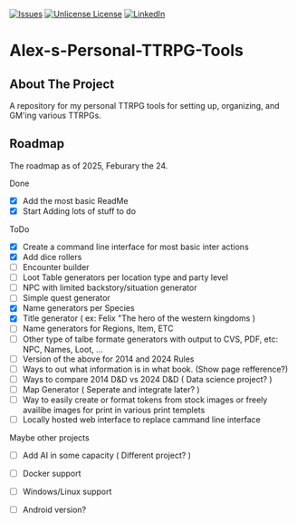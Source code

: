 <!-- PROJECT SHIELDS -->
[![Issues][issues-shield]][issues-url]
[![Unlicense License][license-shield]][license-url]
[![LinkedIn][linkedin-shield]][linkedin-url]


# Alex-s-Personal-TTRPG-Tools

<!-- ABOUT THE PROJECT -->
## About The Project

A repository for my personal TTRPG tools for setting up, organizing, and GM'ing various TTRPGs.


<!-- ROADMAP -->
## Roadmap

The roadmap as of 2025, Feburary the 24.

Done
- [x] Add the most basic ReadMe
- [x] Start Adding lots of stuff to do

ToDo      
- [x] Create a command line interface for most basic inter actions
- [x] Add dice rollers
- [ ] Encounter builder
- [ ] Loot Table generators per location type and party level
- [ ] NPC with limited backstory/situation generator
- [ ] Simple quest generator
- [x] Name generators per Species
- [x] Title generator ( ex: Felix "The hero of the western kingdoms )
- [ ] Name generators for Regions, Item, ETC
- [ ] Other type of talbe formate generators with output to CVS, PDF, etc: NPC, Names, Loot, ...
- [ ] Version of the above for 2014 and 2024 Rules
- [ ] Ways to out what information is in what book. (Show page refference?)
- [ ] Ways to compare 2014 D&D vs 2024 D&D ( Data science project? )
- [ ] Map Generator ( Seperate and integrate later? )
- [ ] Way to easily create or format tokens from stock images or freely availibe images for print in various print templets
- [ ] Locally hosted web interface to replace cammand line interface

Maybe other projects
- [ ] Add AI in some capacity ( Different project? )
- [ ] Docker support
- [ ] Windows/Linux support
- [ ] Android version?
 

<!-- TODO
See the [open issues](https://github.com/othneildrew/Best-README-Template/issues) for a full list of proposed features (and known issues).
-->


<!-- MARKDOWN LINKS & IMAGES -->
<!-- https://www.markdownguide.org/basic-syntax/#reference-style-links -->
[issues-shield]: https://img.shields.io/github/issues/othneildrew/Best-README-Template.svg?style=for-the-badge
[issues-url]: https://github.com/Enza514/Alex-s-Personal-TTRPG-Tools/issues
[license-shield]: https://img.shields.io/github/license/othneildrew/Best-README-Template.svg?style=for-the-badge
[license-url]: https://github.com/Enza514/Alex-s-Personal-TTRPG-Tools/blob/master/LICENSE.txt
[linkedin-shield]: https://img.shields.io/badge/-LinkedIn-black.svg?style=for-the-badge&logo=linkedin&colorB=555
[linkedin-url]: https://www.linkedin.com/in/alex-stewart-99581398/
